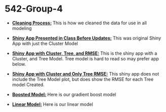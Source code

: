 # 542-Group-4

- **[Cleaning Process:](/data_cleaning.Rmd)** This is how we cleaned the data for use in all modeling

- **[Shiny App Presented in Class Before Updates:](/model_clust.R)** This was original Shiny App with just the Cluster Model

- **[Shiny App with Cluster, Tree, and RMSE:](/Clust-Tree-RMSE-app.R)** This is the shiny app with a Cluster, and Tree Model. Tree model is hard to read so may prefer app below.

- **[Shiny App with Cluster and Only Tree RMSE:](/Clust-RMSE-App.R)** This shiny app does not include the Tree Model plot, but does show the RMSE for each Tree model Created.

- **[Boosted Model:](/gbmodels.Rmd)** Here is our gradient boost model

- **[Linear Model:](/542Project2.Rmd)** Here is our linear model
